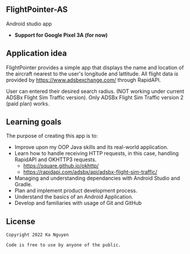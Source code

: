 ## FlightPointer-AS
Android studio app


- **Support for Google Pixel 3A (for now)**

## Application idea
FlightPointer provides a simple app that displays the name and location of the aircraft nearest to the user's longitude and lattitude.
All flight data is provided by https://www.adsbexchange.com/ through RapidAPI.

User can entered their desired search radius. (NOT working under current ADSBx Flight Sim Traffic version). Only ADSBx Flight Sim Traffic version 2 (paid plan) works.


## Learning goals
The purpose of creating this app is to:
- Improve upon my OOP Java skills and its real-world application.
- Learn how to handle receiving HTTP requests, in this case, handling RapidAPI and OKHTTP3 requests.
  - https://square.github.io/okhttp/
  - https://rapidapi.com/adsbx/api/adsbx-flight-sim-traffic/
- Managing and understanding dependancies with Android Studio and Gradle.
- Plan and implement product development process.
- Understand the basics of an Android Application.
- Develop and familiaries with usage of Git and GitHub



## License

```
Copyright 2022 Ka Nguyen

Code is free to use by anyone of the public. 




